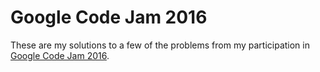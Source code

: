 # Google Code Jam 2016

These are my solutions to a few of the problems from my participation in [Google
Code Jam 2016](https://code.google.com/codejam/contests.html).

 
